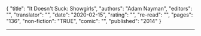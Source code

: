 {
"title": "It Doesn't Suck: Showgirls",
"authors": "Adam Nayman",
"editors": "",
"translator": "",
"date": "2020-02-15",
"rating": "",
"re-read": "",
"pages": "136",
"non-fiction": "TRUE",
"comic": "",
"published": "2014"
}

---
